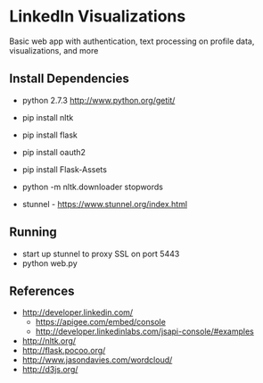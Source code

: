 LinkedIn Visualizations
=======================
Basic web app with authentication, text processing on profile data, visualizations, and more

Install Dependencies
--------------------
* python 2.7.3 http://www.python.org/getit/
* pip install nltk
* pip install flask
* pip install oauth2
* pip install Flask-Assets
* python -m nltk.downloader stopwords

* stunnel - https://www.stunnel.org/index.html


Running
-------
* start up stunnel to proxy SSL on port 5443
* python web.py


References
----------
* http://developer.linkedin.com/
  * https://apigee.com/embed/console
  * http://developer.linkedinlabs.com/jsapi-console/#examples
* http://nltk.org/
* http://flask.pocoo.org/
* http://www.jasondavies.com/wordcloud/
* http://d3js.org/
